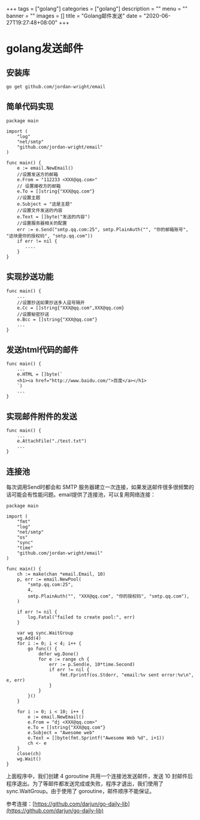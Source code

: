 +++
tags = ["golang"]
categories = ["golang"]
description = ""
menu = ""
banner = ""
images = []
title = "Golang邮件发送"
date = "2020-06-27T19:27:48+08:00"
+++


# golang发送邮件

## 安装库

```golang
go get github.com/jordan-wright/email

```

## 简单代码实现

```golang
package main

import (
    "log"
    "net/smtp"
    "github.com/jordan-wright/email"
)

func main() {
    e := email.NewEmail()
    //设置发送方的邮箱
    e.From = "112233 <XXX@qq.com>"
    // 设置接收方的邮箱
    e.To = []string{"XXX@qq.com"}
    //设置主题
    e.Subject = "这是主题"
    //设置文件发送的内容
    e.Text = []byte("发送的内容")
    //设置服务器相关的配置
    err := e.Send("smtp.qq.com:25", smtp.PlainAuth("", "你的邮箱账号", "这块是你的授权码", "smtp.qq.com"))
    if err != nil {
       ....
    }
}

```

## 实现抄送功能

```golang
func main() {
    ...
    //设置抄送如果抄送多人逗号隔开
    e.Cc = []string{"XXX@qq.com",XXX@qq.com}
    //设置秘密抄送
    e.Bcc = []string{"XXX@qq.com"}
    ...
}

```
## 发送html代码的邮件

```golang
func main() {
    ...
    e.HTML = []byte(`
    <h1><a href="http://www.baidu.com/">百度</a></h1>    
    `)
    ...
}

```

## 实现邮件附件的发送

```golang
func main() {
    ...
    e.AttachFile("./test.txt")
    ...
}

```

## 连接池

每次调用Send时都会和 SMTP 服务器建立一次连接，如果发送邮件很多很频繁的话可能会有性能问题。email提供了连接池，可以复用网络连接：

```golang
package main

import (
    "fmt"
    "log"
    "net/smtp"
    "os"
    "sync"
    "time"
    "github.com/jordan-wright/email"
)

func main() {
    ch := make(chan *email.Email, 10)
    p, err := email.NewPool(
        "smtp.qq.com:25",
        4,
        smtp.PlainAuth("", "XXX@qq.com", "你的授权码", "smtp.qq.com"),
    )

    if err != nil {
        log.Fatal("failed to create pool:", err)
    }

    var wg sync.WaitGroup
    wg.Add(4)
    for i := 0; i < 4; i++ {
        go func() {
            defer wg.Done()
            for e := range ch {
                err := p.Send(e, 10*time.Second)
                if err != nil {
                    fmt.Fprintf(os.Stderr, "email:%v sent error:%v\n", e, err)
                }
            }
        }()
    }

    for i := 0; i < 10; i++ {
        e := email.NewEmail()
        e.From = "dj <XXX@qq.com>"
        e.To = []string{"XXX@qq.com"}
        e.Subject = "Awesome web"
        e.Text = []byte(fmt.Sprintf("Awesome Web %d", i+1))
        ch <- e
    }
    close(ch)
    wg.Wait()
}

```
上面程序中，我们创建 4 goroutine 共用一个连接池发送邮件，发送 10 封邮件后程序退出。为了等邮件都发送完成或失败，程序才退出，我们使用了sync.WaitGroup。由于使用了 goroutine，邮件顺序不能保证。

参考连接：[https://github.com/darjun/go-daily-lib](https://github.com/darjun/go-daily-lib)